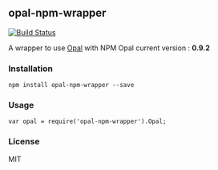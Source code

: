 ## opal-npm-wrapper
[![Build Status](https://travis-ci.org/anthonny/opal-npm-wrapper.svg)](https://travis-ci.org/anthonny/opal-npm-wrapper)

A wrapper to use [Opal](https://github.com/opal/opal-cdn) with NPM
Opal current version : **0.9.2**

### Installation
```
npm install opal-npm-wrapper --save
```

### Usage
```
var opal = require('opal-npm-wrapper').Opal;
```

### License
MIT
